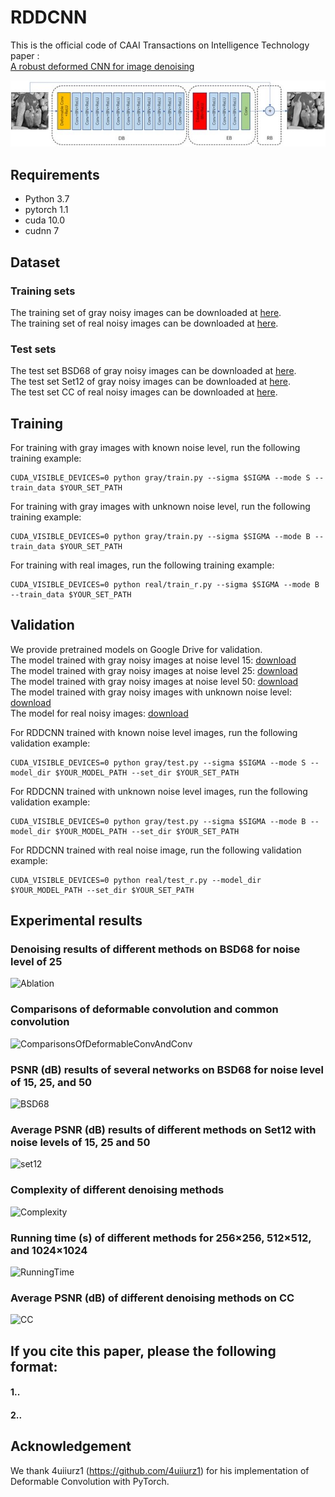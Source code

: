 # RDDCNN 
This is the official code of CAAI Transactions on Intelligence Technology paper :<br>
[A robust deformed CNN for image denoising]()<br>

![pipeline](./pipeline.jpg)

## Requirements
- Python 3.7
- pytorch 1.1
- cuda 10.0
- cudnn 7

## Dataset
### Training sets
The training set of gray noisy images can be downloaded at [here](https://drive.google.com/file/d/1NlmMR4RtWBar04stavxuAserPryGfoT0/view?usp=sharing).  
The training set of real noisy images can be downloaded at [here](https://drive.google.com/file/d/1zsYoxREQx8EcP0THS9ZqNehriegaqoxz/view?usp=sharing).
### Test sets
The test set BSD68 of gray noisy images can be downloaded at [here](https://drive.google.com/file/d/1lxXQ_buMll_JVWxKpk5fp0jduW5F_MHe/view?usp=sharing).  
The test set Set12 of gray noisy images can be downloaded at [here](https://drive.google.com/file/d/1cpQwFpNv1MXsM5bJkIumYfww8EPtlkWf/view?usp=sharing).  
The test set CC of real noisy images can be downloaded at [here](https://drive.google.com/file/d/17DE-SV85Slu2foC0F0Ftob5VmRrHWI2h/view?usp=sharing ).  

## Training
For training with gray images with known noise level, run the following training example:
```shell
CUDA_VISIBLE_DEVICES=0 python gray/train.py --sigma $SIGMA --mode S --train_data $YOUR_SET_PATH
```
For training with gray images with unknown noise level, run the following training example:
```shell
CUDA_VISIBLE_DEVICES=0 python gray/train.py --sigma $SIGMA --mode B --train_data $YOUR_SET_PATH
```
For training with real images, run the following training example:
```shell
CUDA_VISIBLE_DEVICES=0 python real/train_r.py --sigma $SIGMA --mode B --train_data $YOUR_SET_PATH
```

## Validation
We provide pretrained models on Google Drive for validation.  
The model trained with gray noisy images at noise level 15: [download](https://drive.google.com/file/d/1T-DvCBR97ZS9_QexC2kPzh8gsCuPW6d0/view?usp=sharing)  
The model trained with gray noisy images at noise level 25: [download](https://drive.google.com/file/d/16AmrwkGSxJCJcJbmPgGIJT-Ej8KW4RJ9/view?usp=sharing)  
The model trained with gray noisy images at noise level 50: [download](https://drive.google.com/file/d/1uLXr6DQdbY3bHfnC9O3WxCoLkY6GD11t/view?usp=sharing)  
The model trained with gray noisy images with unknown noise level: [download](https://drive.google.com/file/d/1Z2sUN2hflaRy9YsZZ7Z0ELJqTQMgeSjH/view?usp=sharing)  
The model for real noisy images: [download](https://drive.google.com/file/d/1fA2Pz-y2ytW7igg0ItlB_qW829ce52tS/view?usp=sharing)

For RDDCNN trained with known noise level images, run the following validation example:
```shell
CUDA_VISIBLE_DEVICES=0 python gray/test.py --sigma $SIGMA --mode S --model_dir $YOUR_MODEL_PATH --set_dir $YOUR_SET_PATH
```
For RDDCNN trained with unknown noise level images, run the following validation example:
```shell
CUDA_VISIBLE_DEVICES=0 python gray/test.py --sigma $SIGMA --mode B --model_dir $YOUR_MODEL_PATH --set_dir $YOUR_SET_PATH
```
For RDDCNN trained with real noise image, run the following validation example:
```shell
CUDA_VISIBLE_DEVICES=0 python real/test_r.py --model_dir $YOUR_MODEL_PATH --set_dir $YOUR_SET_PATH
```

## Experimental results
### Denoising results of different methods on BSD68 for noise level of 25
![Ablation](./ExperimetnalResults/Ablation.png)
### Comparisons of deformable convolution and common convolution
![ComparisonsOfDeformableConvAndConv](./ExperimetnalResults/ComparisonsOfDeformableConvAndConv.png)
### PSNR (dB) results of several networks on BSD68 for noise level of 15, 25, and 50
![BSD68](./ExperimetnalResults/BSD68.png)
### Average PSNR (dB) results of different methods on Set12 with noise levels of 15, 25 and 50
![set12](./ExperimetnalResults/Set12.png)
### Complexity of different denoising methods
![Complexity](./ExperimetnalResults/Complexity.png)
### Running time (s) of different methods for  256×256, 512×512, and 1024×1024
![RunningTime](./ExperimetnalResults/RunningTime.png)
### Average PSNR (dB) of different denoising methods on CC
![CC](./RDDCNN/ExperimetnalResults/CC.png)

## If you cite this paper, please the following format:  
#### 1..  
#### 2..

## Acknowledgement
We thank 4uiiurz1 (https://github.com/4uiiurz1) for his implementation of Deformable Convolution with PyTorch.
